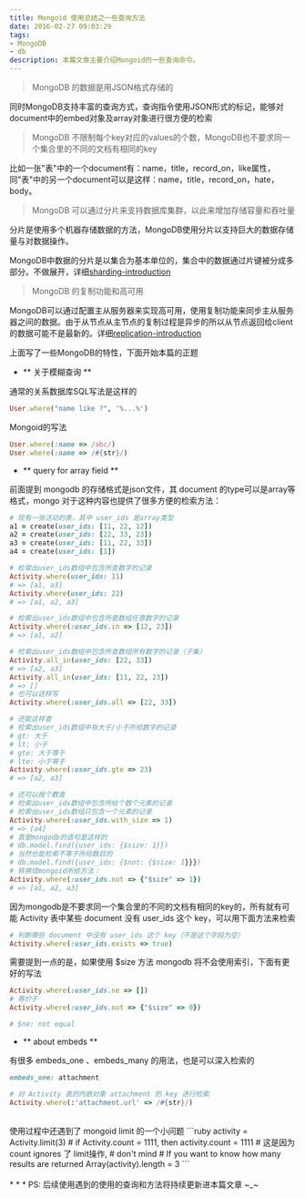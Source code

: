 ```yaml
---
title: Mongoid 使用总结之一些查询方法
date: 2016-02-27 09:03:29
tags:  
- MongoDB
- db
description: 本篇文章主要介绍Mongoid的一些查询命令。
---
```


> MongoDB 的数据是用JSON格式存储的

同时MongoDB支持丰富的查询方式，查询指令使用JSON形式的标记，能够对document中的embed对象及array对象进行很方便的检索

> MongoDB 不限制每个key对应的values的个数，MongoDB也不要求同一个集合里的不同的文档有相同的key

比如一张"表"中的一个document有：name，title，record_on，like属性，同"表"中的另一个document可以是这样：name，title，record_on，hate，body。

> MongoDB 可以通过分片来支持数据库集群，以此来增加存储容量和吞吐量

分片是使用多个机器存储数据的方法，MongoDB使用分片以支持巨大的数据存储量与对数据操作。
    
MongoDB中数据的分片是以集合为基本单位的，集合中的数据通过片键被分成多部分。不做展开，详细[sharding-introduction](http://docs.mongoing.com/manual/core/sharding-introduction.html)

> MongoDB 的复制功能和高可用

MongoDB可以通过配置主从服务器来实现高可用，使用复制功能来同步主从服务器之间的数据。由于从节点从主节点的复制过程是异步的所以从节点返回给client的数据可能不是最新的。详细[replication-introduction](http://docs.mongoing.com/manual/core/replication-introduction.html)

上面写了一些MongoDB的特性，下面开始本篇的正题

- ** 关于模糊查询 **

通常的关系数据库SQL写法是这样的

```ruby
User.where("name like ?", '%...%')
```

Mongoid的写法

```ruby
User.where(:name => /abc/)
User.where(:name => /#{str}/)
```

- ** query for array field **

前面提到 mongodb 的存储格式是json文件，其 document 的type可以是array等格式，mongo 对于这种内容也提供了很多方便的检索方法：

```ruby
# 现有一张活动的表，其中 user_ids 是array类型
a1 = create(user_ids: [11, 22, 12])
a2 = create(user_ids: [22, 33, 23])
a3 = create(user_ids: [11, 22, 33])
a4 = create(user_ids: [1])

# 检索出user_ids数组中包含所查数字的记录
Activity.where(user_ids: 11)
# => [a1, a3]
Activity.where(user_ids: 22)
# => [a1, a2, a3]

# 检索出user_ids数组中包含所查数组任意数字的记录
Activity.where(:user_ids.in => [12, 23])
# => [a1, a2]

# 检索出user_ids数组中包含所查数组所有数字的记录（子集）
Activity.all_in(user_ids: [22, 33])
# => [a2, a3]
Activity.all_in(user_ids: [11, 22, 23])
# => []
# 也可以这样写
Activity.where(:user_ids.all => [22, 33])

# 还能这样查
# 检索出user_ids数组中有大于/小于所给数字的记录
# gt: 大于
# lt: 小于
# gte: 大于等于
# lte: 小于等于
Activity.where(:user_ids.gte => 23)
# => [a2, a3]

# 还可以按个数查
# 检索出user_ids数组中包含所给个数个元素的记录
# 检索出user_ids数组只包含一个元素的记录
Activity.where(:user_ids.with_size => 1)
# => [a4]
# 真是mongodb的语句是这样的
# db.model.find({user_ids: {$size: 1}})
# 当然也能检索不等于所给数目的
# db.model.find({user_ids: {$not: {$size: 1}}})
# 转换成mongoid所给方法：
Activity.where(:user_ids.not => {"$size" => 1})
# => [a1, a2, a3]
```

因为mongodb是不要求同一个集合里的不同的文档有相同的key的，所有就有可能 Activity 表中某些 document 没有 user_ids 这个 key，可以用下面方法来检索

```ruby
# 判断哪些 document 中没有 user_ids 这个 key（不是这个字段为空）
Activity.where(:user_ids.exists => true)
```

需要提到一点的是，如果使用 $size 方法 mongodb 将不会使用索引，下面有更好的写法

```ruby
Activity.where(:user_ids.ne => [])
# 等价于
Activity.where(:user_ids.not => {"$size" => 0})

# $ne: not equal
```

- ** about embeds **

有很多 embeds_one 、embeds_many 的用法，也是可以深入检索的

```ruby
embeds_one: attachment

# 对 Activity 表的内嵌对象 attachment 的 key 进行检索
Activity.where(:'attachment.url' => /#{str}/)
```

<br /> 
使用过程中还遇到了 mongoid limit 的一个小问题
```ruby
activity = Activity.limit(3)
# if Activity.count = 1111, then activity.count = 1111
# 这是因为 count ignores 了 limit操作,
# don't mind
# If you want to know how many results are returned
Array(activity).length = 3
```


<br /> 
<br /> 
*  *  *
PS: 后续使用遇到的使用的查询和方法将持续更新进本篇文章 ~_~
